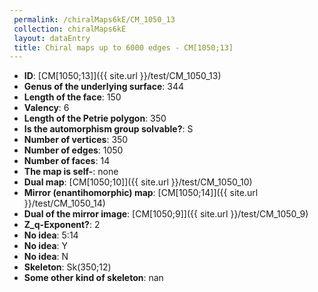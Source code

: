 ```yaml
--- 
 permalink: /chiralMaps6kE/CM_1050_13 
 collection: chiralMaps6kE
 layout: dataEntry
 title: Chiral maps up to 6000 edges - CM[1050;13]
---
```


- **ID**: [CM[1050;13]]({{ site.url }}/test/CM_1050_13)
- **Genus of the underlying surface**: 344
- **Length of the face**: 150
- **Valency**: 6
- **Length of the Petrie polygon**: 350
- **Is the automorphism group solvable?**: S
- **Number of vertices**: 350
- **Number of edges**: 1050
- **Number of faces**: 14
- **The map is self-**: none
- **Dual map**: [CM[1050;10]]({{ site.url }}/test/CM_1050_10)
- **Mirror (enantihomorphic) map**: [CM[1050;14]]({{ site.url }}/test/CM_1050_14)
- **Dual of the mirror image**: [CM[1050;9]]({{ site.url }}/test/CM_1050_9)
- **Z_q-Exponent?**: 2
- **No idea**:  5:14
- **No idea**: Y
- **No idea**: N
- **Skeleton**: Sk(350;12)
- **Some other kind of skeleton**: nan

